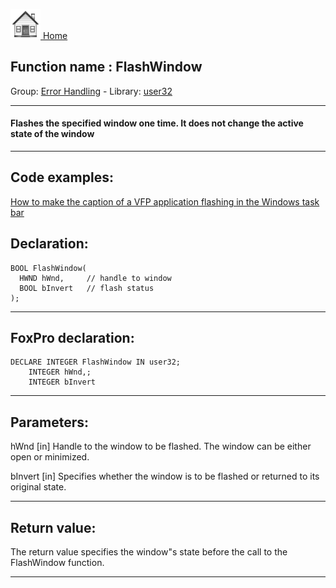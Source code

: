 [<img src="../../images/home.png"> Home ](https://github.com/VFPX/Win32API)  

## Function name : FlashWindow
Group: [Error Handling](../../functions_group.md#Error_Handling)  -  Library: [user32](../../Libraries.md#user32)  
***  


#### Flashes the specified window one time. It does not change the active state of the window
***  


## Code examples:
[How to make the caption of a VFP application flashing in the Windows task bar](../../samples/sample_228.md)  

## Declaration:
```foxpro  
BOOL FlashWindow(
  HWND hWnd,     // handle to window
  BOOL bInvert   // flash status
);  
```  
***  


## FoxPro declaration:
```foxpro  
DECLARE INTEGER FlashWindow IN user32;
	INTEGER hWnd,;
	INTEGER bInvert  
```  
***  


## Parameters:
hWnd 
[in] Handle to the window to be flashed. The window can be either open or minimized. 

bInvert 
[in] Specifies whether the window is to be flashed or returned to its original state.   
***  


## Return value:
The return value specifies the window"s state before the call to the FlashWindow function.   
***  

